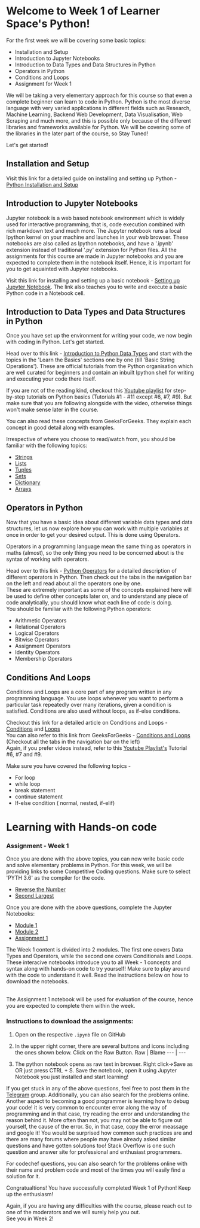 # Welcome to Week 1 of Learner Space's Python! 
For the first week we will be covering some basic topics:
* Installation and Setup 
* Introduction to Jupyter Notebooks
* Introduction to Data Types and Data Structures in Python
* Operators in Python 
* Conditions and Loops 
* Assignment for Week 1

We will be taking a very elementary approach for this course so that even a complete beginner can learn to code in Python. Python is the most diverse language with very varied applications in different fields such as Research, Machine Learning, Backend Web Development, Data Visualisation, Web Scraping and much more, and this is possible only because of the different libraries and frameworks available for Python. We will be covering some of the libraries in the later part of the course, so Stay Tuned! 

Let's get started! 


## Installation and Setup 
Visit this link for a detailed guide on installing and setting up Python - [Python Installation and Setup](https://wiki.python.org/moin/BeginnersGuide/Download)

## Introduction to Jupyter Notebooks
Jupyter notebook is a web based notebook environment which is widely used for interactive programming, that is, code execution combined with rich markdown text and much more. The Jupyter notebook runs a local Ipython kernel on your machine and launches in your web browser. These notebooks are also called as Ipython notebooks, and have a '.ipynb' extension instead of traditional '.py' extension for Python files. 
All the assignments for this course are made in Jupyter notebooks and you are expected to complete them in the notebook itself. Hence, it is important for you to get aquainted with Jupyter notebooks. 

Visit this link for installing and setting up a basic notebook - [Setting up Jupyter Notebook](https://realpython.com/jupyter-notebook-introduction/). The link also teaches you to write and execute a basic Python code in a Notebook cell. 

## Introduction to Data Types and Data Structures in Python
Once you have set up the environment for writing your code, we now begin with coding in Python. Let's get started. 

Head over to this link - [Introduction to Python Data Types](https://www.learnpython.org/en/Welcome) and start with the topics in the 'Learn the Basics' sections one by one (till 'Basic String Operations'). These are official tutorials from the Python organisation which are well curated for beginners and contain an inbuilt Ipython shell for writing and executing your code there itself. 

If you are not of the reading kind, checkout this [Youtube playlist](https://www.youtube.com/playlist?list=PLzMcBGfZo4-mFu00qxl0a67RhjjZj3jXm) for step-by-step tutorials on Python basics (Tutorials #1 - #11 except #6, #7, #9). But make sure that you are following alongside with the video, otherwise things won't make sense later in the course. 

You can also read these concepts from GeeksForGeeks. They explain each concept in good detail along with examples. 

Irrespective of where you choose to read/watch from, you should be familiar with the following topics:
* [Strings](https://www.geeksforgeeks.org/python-strings/?ref=lbp)
* [Lists](https://www.geeksforgeeks.org/python-list/?ref=lbp)
* [Tuples](https://www.geeksforgeeks.org/python-tuples/?ref=lbp)
* [Sets](https://www.geeksforgeeks.org/python-sets/?ref=lbp) 
* [Dictionary](https://www.geeksforgeeks.org/python-dictionary/?ref=lbp)
* [Arrays](https://www.geeksforgeeks.org/python-arrays/?ref=lbp)

## Operators in Python 
Now that you have a basic idea about different variable data types and data structures, let us now explore how you can work with multiple variables at once in order to get your desired output. This is done using Operators. 

Operators in a programming language mean the same thing as operators in maths (almost), so the only thing you need to be concerned about is the syntax of working with operators. 

Head over to this link - [Python Operators](https://www.geeksforgeeks.org/python-operators/?ref=lbp) for a detailed description of different operators in Python. Then check out the tabs in the navigation bar on the left and read about all the operators one by one. 
<br>These are extremely important as some of the concepts explained here will be used to define other concepts later on, and to understand any piece of code analytically, you should know what each line of code is doing. 
<br>You should be familiar with the following Python operators:
* Arithmetic Operators
* Relational Operators
* Logical Operators
* Bitwise Operators 
* Assignment Operators
* Identity Operators
* Membership Operators

## Conditions And Loops 
Conditions and Loops are a core part of any program written in any programming language. You use loops whenever you want to perform a particular task repeatedly over many iterations, given a condition is satisfied. Conditions are also used without loops, as if-else conditions. 

Checkout this link for a detailed article on Conditions and Loops - [Conditions](https://www.learnpython.org/en/Conditions) and [Loops](https://www.learnpython.org/en/Loops)
<br> You can also refer to this link from GeeksForGeeks - [Conditions and Loops](https://www.geeksforgeeks.org/python-if-else/?ref=lbp) (Checkout all the tabs in the navigation bar on the left)
<br> Again, if you prefer videos instead, refer to this [Youtube Playlist's](https://www.youtube.com/playlist?list=PLzMcBGfZo4-mFu00qxl0a67RhjjZj3jXm) Tutorial #6, #7 and #9. 

Make sure you have covered the following topics - 
* For loop
* while loop
* break statement
* continue statement
* If-else condition ( normal, nested, if-elif)

# Learning with Hands-on code
### Assignment - Week 1 
Once you are done with the above topics, you can now write basic code and solve elementary problems in Python. For this week, we will be providing links to some Competitive Coding questions. Make sure to select 'PYTH 3.6' as the compiler for the code. 
* [Reverse the Number](https://www.codechef.com/problems/FLOW007)
* [Second Largest](https://www.codechef.com/problems/FLOW017) 

Once you are done with the above questions, complete the Jupyter Notebooks:

* [Module 1](./Week1-Module1.ipynb)
* [Module 2](./Week1-Module2.ipynb)
* [Assignment 1](./Week1-Assignment.ipynb)

The Week 1 content is divided into 2 modules. The first one covers Data Types and Operators, while the second one covers Conditionals and Loops. These interacive notebooks introduce you to all Week - 1 concepts and syntax along with hands-on code to try yourself! Make sure to play around with the code to understand it well. Read the instructions below on how to download the notebooks.

<br> The Assignment 1 notebook will be used for evaluation of the course, hence you are expected to complete them within the week.

### Instructions to download the assignments:
1. Open on the respective `.ipynb` file on GitHub
2. In the upper right corner, there are several buttons and icons including the ones shown below. Click on the Raw Button.
       Raw | Blame
      --- | ---
      
3. The python notebook opens as raw text in browser. Right click->Save as OR just press CTRL + S. Save the notebook, open it using Jupyter Notebook you just installed and start learning! 


If you get stuck in any of the above questions, feel free to post them in the [Telegram](https://t.me/joinchat/OEr2Tk_ieMMmwihkBQVjFw) group. Additionally, you can also search for the problems online. Another aspect to becoming a good programmer is learning how to debug your code! it is very common to encounter error along the way of programming and in that case, try reading the error and understanding the reason behind it. More often than not, you may not be able to figure out yourself, the cause of the error. So, in that case, copy the error meassage and google it! You would be surprised how common such practices are and there are many forums where people may have already asked similar questions and have gotten solutions too! Stack Overflow is one such question and answer site for professional and enthusiast programmers. 

For codechef questions, you can also search for the problems online with their name and problem code and most of the times you will easily find a solution for it. 

Congratualtions! You have successfully completed Week 1 of Python! Keep up the enthusiasm! 

Again, if you are having any difficulties with the course, please reach out to one of the moderators and we will surely help you out. 
<br>See you in Week 2!













